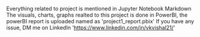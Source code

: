 Everything related to project is mentioned in Jupyter Notebook Markdown
The visuals, charts, graphs realted to this project is done in PowerBI, the powerBI report is uploaded named as 'project1_report.pbix'
If you have any issue, DM me on LinkedIn 'https://www.linkedin.com/in/vkvishal21/'
